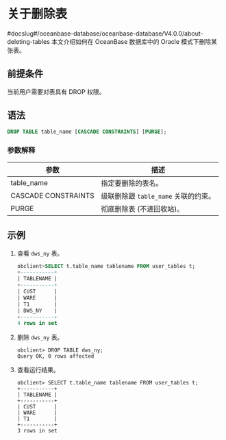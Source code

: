 # 关于删除表
#docslug#/oceanbase-database/oceanbase-database/V4.0.0/about-deleting-tables
本文介绍如何在 OceanBase 数据库中的 Oracle 模式下删除某张表。

## 前提条件

当前用户需要对表具有 DROP 权限。

## 语法

```sql
DROP TABLE table_name [CASCADE CONSTRAINTS] [PURGE];
```

### 参数解释

|         参数          |            描述             |
|---------------------|---------------------------|
| table_name          | 指定要删除的表名。                 |
| CASCADE CONSTRAINTS | 级联删除跟 `table_name` 关联的约束。 |
| PURGE               | 彻底删除表 (不进回收站)。            |

## 示例

1. 查看 `dws_ny` 表。

   ```sql
   obclient>SELECT t.table_name tablename FROM user_tables t;
   +-----------+
   | TABLENAME |
   +-----------+
   | CUST      |
   | WARE      |
   | T1        |
   | DWS_NY    |
   +-----------+
   4 rows in set
   ```

2. 删除 `dws_ny` 表。

   ```unknow
   obclient> DROP TABLE dws_ny;
   Query OK, 0 rows affected
   ```

3. 查看运行结果。

   ```unknow
   obclient> SELECT t.table_name tablename FROM user_tables t;
   +-----------+
   | TABLENAME |
   +-----------+
   | CUST      |
   | WARE      |
   | T1        |
   +-----------+
   3 rows in set
   ```
